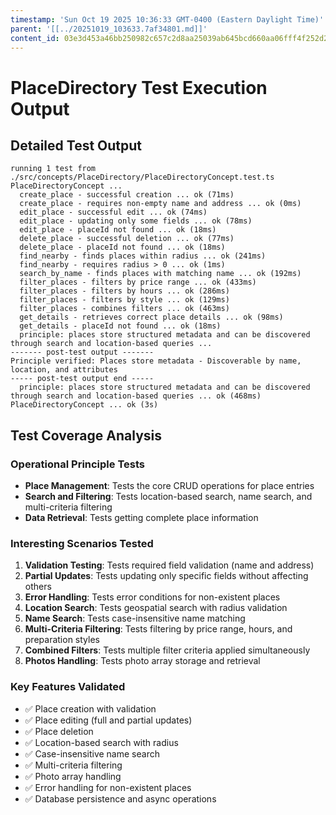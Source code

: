 ```yaml
---
timestamp: 'Sun Oct 19 2025 10:36:33 GMT-0400 (Eastern Daylight Time)'
parent: '[[../20251019_103633.7af34801.md]]'
content_id: 03e3d453a46bb250982c657c2d8aa25039ab645bcd660aa06fff4f252d25636e
---
```


# PlaceDirectory Test Execution Output

## Detailed Test Output

```
running 1 test from ./src/concepts/PlaceDirectory/PlaceDirectoryConcept.test.ts
PlaceDirectoryConcept ...
  create_place - successful creation ... ok (71ms)
  create_place - requires non-empty name and address ... ok (0ms)
  edit_place - successful edit ... ok (74ms)
  edit_place - updating only some fields ... ok (78ms)
  edit_place - placeId not found ... ok (18ms)
  delete_place - successful deletion ... ok (77ms)
  delete_place - placeId not found ... ok (18ms)
  find_nearby - finds places within radius ... ok (241ms)
  find_nearby - requires radius > 0 ... ok (1ms)
  search_by_name - finds places with matching name ... ok (192ms)
  filter_places - filters by price range ... ok (433ms)
  filter_places - filters by hours ... ok (286ms)
  filter_places - filters by style ... ok (129ms)
  filter_places - combines filters ... ok (463ms)
  get_details - retrieves correct place details ... ok (98ms)
  get_details - placeId not found ... ok (18ms)
  principle: places store structured metadata and can be discovered through search and location-based queries ...
------- post-test output -------
Principle verified: Places store metadata - Discoverable by name, location, and attributes
----- post-test output end -----
  principle: places store structured metadata and can be discovered through search and location-based queries ... ok (468ms)
PlaceDirectoryConcept ... ok (3s)
```

## Test Coverage Analysis

### Operational Principle Tests

* **Place Management**: Tests the core CRUD operations for place entries
* **Search and Filtering**: Tests location-based search, name search, and multi-criteria filtering
* **Data Retrieval**: Tests getting complete place information

### Interesting Scenarios Tested

1. **Validation Testing**: Tests required field validation (name and address)
2. **Partial Updates**: Tests updating only specific fields without affecting others
3. **Error Handling**: Tests error conditions for non-existent places
4. **Location Search**: Tests geospatial search with radius validation
5. **Name Search**: Tests case-insensitive name matching
6. **Multi-Criteria Filtering**: Tests filtering by price range, hours, and preparation styles
7. **Combined Filters**: Tests multiple filter criteria applied simultaneously
8. **Photos Handling**: Tests photo array storage and retrieval

### Key Features Validated

* ✅ Place creation with validation
* ✅ Place editing (full and partial updates)
* ✅ Place deletion
* ✅ Location-based search with radius
* ✅ Case-insensitive name search
* ✅ Multi-criteria filtering
* ✅ Photo array handling
* ✅ Error handling for non-existent places
* ✅ Database persistence and async operations
